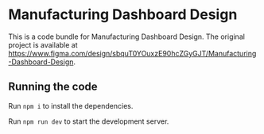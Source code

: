 
  # Manufacturing Dashboard Design

  This is a code bundle for Manufacturing Dashboard Design. The original project is available at https://www.figma.com/design/sbquT0YOuxzE90hcZGyGJT/Manufacturing-Dashboard-Design.

  ## Running the code

  Run `npm i` to install the dependencies.

  Run `npm run dev` to start the development server.
  